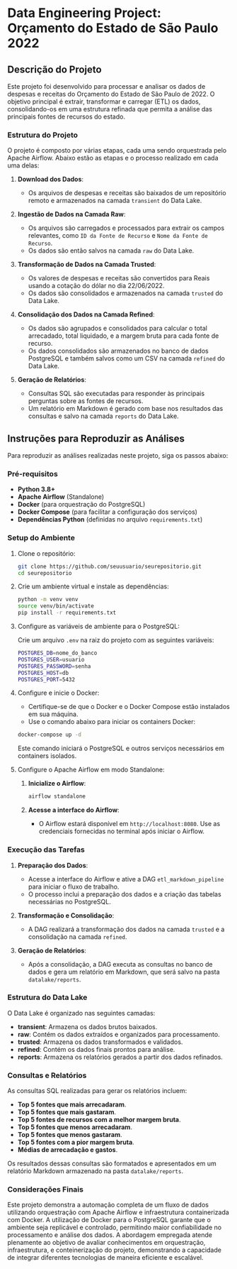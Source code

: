 # Data Engineering Project: Orçamento do Estado de São Paulo 2022

## Descrição do Projeto

Este projeto foi desenvolvido para processar e analisar os dados de despesas e receitas do Orçamento do Estado de São Paulo de 2022. O objetivo principal é extrair, transformar e carregar (ETL) os dados, consolidando-os em uma estrutura refinada que permita a análise das principais fontes de recursos do estado.

### Estrutura do Projeto

O projeto é composto por várias etapas, cada uma sendo orquestrada pelo Apache Airflow. Abaixo estão as etapas e o processo realizado em cada uma delas:

1. **Download dos Dados**: 
    - Os arquivos de despesas e receitas são baixados de um repositório remoto e armazenados na camada `transient` do Data Lake.
  
2. **Ingestão de Dados na Camada Raw**:
    - Os arquivos são carregados e processados para extrair os campos relevantes, como `ID da Fonte de Recurso` e `Nome da Fonte de Recurso`. 
    - Os dados são então salvos na camada `raw` do Data Lake.

3. **Transformação de Dados na Camada Trusted**:
    - Os valores de despesas e receitas são convertidos para Reais usando a cotação do dólar no dia 22/06/2022.
    - Os dados são consolidados e armazenados na camada `trusted` do Data Lake.

4. **Consolidação dos Dados na Camada Refined**:
    - Os dados são agrupados e consolidados para calcular o total arrecadado, total liquidado, e a margem bruta para cada fonte de recurso.
    - Os dados consolidados são armazenados no banco de dados PostgreSQL e também salvos como um CSV na camada `refined` do Data Lake.

5. **Geração de Relatórios**:
    - Consultas SQL são executadas para responder às principais perguntas sobre as fontes de recursos.
    - Um relatório em Markdown é gerado com base nos resultados das consultas e salvo na camada `reports` do Data Lake.

## Instruções para Reproduzir as Análises

Para reproduzir as análises realizadas neste projeto, siga os passos abaixo:

### Pré-requisitos

- **Python 3.8+**
- **Apache Airflow** (Standalone)
- **Docker** (para orquestração do PostgreSQL)
- **Docker Compose** (para facilitar a configuração dos serviços)
- **Dependências Python** (definidas no arquivo `requirements.txt`)

### Setup do Ambiente

1. Clone o repositório:

    ```bash
    git clone https://github.com/seuusuario/seurepositorio.git
    cd seurepositorio
    ```

2. Crie um ambiente virtual e instale as dependências:

    ```bash
    python -m venv venv
    source venv/bin/activate
    pip install -r requirements.txt
    ```

3. Configure as variáveis de ambiente para o PostgreSQL:

    Crie um arquivo `.env` na raiz do projeto com as seguintes variáveis:

    ```bash
    POSTGRES_DB=nome_do_banco
    POSTGRES_USER=usuario
    POSTGRES_PASSWORD=senha
    POSTGRES_HOST=db
    POSTGRES_PORT=5432
    ```

4. Configure e inicie o Docker:

    - Certifique-se de que o Docker e o Docker Compose estão instalados em sua máquina.
    - Use o comando abaixo para iniciar os containers Docker:

    ```bash
    docker-compose up -d
    ```

    Este comando iniciará o PostgreSQL e outros serviços necessários em containers isolados.

5. Configure o Apache Airflow em modo Standalone:

    1. **Inicialize o Airflow**:

        ```bash
        airflow standalone
        ```

    2. **Acesse a interface do Airflow**:
        - O Airflow estará disponível em `http://localhost:8080`. Use as credenciais fornecidas no terminal após iniciar o Airflow.

### Execução das Tarefas

1. **Preparação dos Dados**: 
    - Acesse a interface do Airflow e ative a DAG `etl_markdown_pipeline` para iniciar o fluxo de trabalho.
    - O processo inclui a preparação dos dados e a criação das tabelas necessárias no PostgreSQL.

2. **Transformação e Consolidação**:
    - A DAG realizará a transformação dos dados na camada `trusted` e a consolidação na camada `refined`.
  
3. **Geração de Relatórios**:
    - Após a consolidação, a DAG executa as consultas no banco de dados e gera um relatório em Markdown, que será salvo na pasta `datalake/reports`.

### Estrutura do Data Lake

O Data Lake é organizado nas seguintes camadas:

- **transient**: Armazena os dados brutos baixados.
- **raw**: Contém os dados extraídos e organizados para processamento.
- **trusted**: Armazena os dados transformados e validados.
- **refined**: Contém os dados finais prontos para análise.
- **reports**: Armazena os relatórios gerados a partir dos dados refinados.

### Consultas e Relatórios

As consultas SQL realizadas para gerar os relatórios incluem:

- **Top 5 fontes que mais arrecadaram**.
- **Top 5 fontes que mais gastaram**.
- **Top 5 fontes de recursos com a melhor margem bruta**.
- **Top 5 fontes que menos arrecadaram**.
- **Top 5 fontes que menos gastaram**.
- **Top 5 fontes com a pior margem bruta**.
- **Médias de arrecadação e gastos**.

Os resultados dessas consultas são formatados e apresentados em um relatório Markdown armazenado na pasta `datalake/reports`.

### Considerações Finais

Este projeto demonstra a automação completa de um fluxo de dados utilizando orquestração com Apache Airflow e infraestrutura containerizada com Docker. A utilização de Docker para o PostgreSQL garante que o ambiente seja replicável e controlado, permitindo maior confiabilidade no processamento e análise dos dados. A abordagem empregada atende plenamente ao objetivo de avaliar conhecimentos em orquestração, infraestrutura, e conteinerização do projeto, demonstrando a capacidade de integrar diferentes tecnologias de maneira eficiente e escalável.
